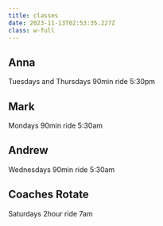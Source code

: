```yaml
---
title: classes
date: 2023-11-13T02:53:35.227Z
class: w-full
---
```

## Anna

Tuesdays and Thursdays 90min ride 5:30pm

## Mark

Mondays 90min ride 5:30am  

## Andrew 

Wednesdays 90min ride 5:30am

## Coaches Rotate 

Saturdays 2hour ride 7am